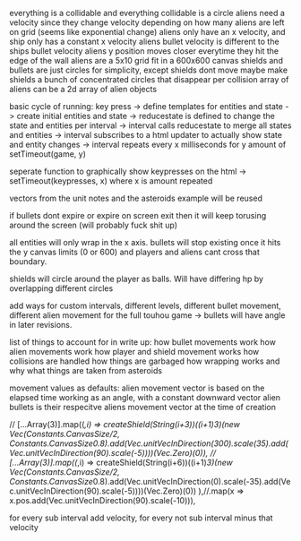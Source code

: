 everything is a collidable and everything collidable is a circle
aliens need a velocity since they change velocity depending on how many aliens are left on grid (seems like exponential change)
aliens only have an x velocity, and ship only has a constant x velocity
aliens bullet velocity is different to the ships bullet velocity
aliens y position moves closer everytime they hit the edge of the wall
aliens are a 5x10 grid fit in a 600x600 canvas
shields and bullets are just circles for simplicity, except shields dont move
maybe make shields a bunch of concentrated circles that disappear per collision
array of aliens can be a 2d array of alien objects

basic cycle of running: 
key press -> define templates for entities and state -> create initial entities and state
-> reducestate is defined to change the state and entities per interval -> interval calls 
reducestate to merge all states and entities -> interval subscribes to a html updater to 
actually show  state and entity changes -> interval repeats every x milliseconds for y amount
of setTimeout(game, y)

seperate function to graphically show keypresses on the html -> setTimeout(keypresses, x)
where x is amount repeated

vectors from the unit notes and the asteroids example will be reused

if bullets dont expire or expire on screen exit then it will keep torusing around the screen (will probably fuck shit up)

all entities will only wrap in the x axis. bullets will stop existing once it hits the y canvas limits (0 or 600) and players and aliens cant cross that boundary. 

shields will circle around the player as balls. Will have differing hp by overlapping different circles 

add ways for custom intervals, different levels, different bullet movement, different alien movement for the full touhou game -> bullets will have angle in later revisions. 

list of things to account for in write up:
how bullet movements work
how alien movements work
how player and shield movement works
how collisions are handled
how things are garbaged
how wrapping works and why
what things are taken from asteroids

movement values as defaults: 
alien movement vector is based on the elapsed time working as an angle, with a constant downward vector
alien bullets is their respecitve aliens movement vector at the time of creation

// [...Array(3)].map((_,i) => createShield(String(i+3))((i+1)*3)(new Vec(Constants.CanvasSize/2, Constants.CanvasSize*0.8).add(Vec.unitVecInDirection(300).scale(35).add(Vec.unitVecInDirection(90).scale(-5))))(Vec.Zero)(0)),
// [...Array(3)].map((_,i) => createShield(String(i+6))((i+1)*3)(new Vec(Constants.CanvasSize/2, Constants.CanvasSize*0.8).add(Vec.unitVecInDirection(0).scale(-35).add(Vec.unitVecInDirection(90).scale(-5))))(Vec.Zero)(0))
),//.map(x => x.pos.add(Vec.unitVecInDirection(90).scale(-10))),

for every sub interval add velocity, for every not sub interval minus that velocity